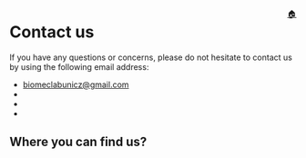 <a href="https://biomeclabunicz.github.io/CBRA" style="float: right;">:house:</a>

# Contact us

If you have any questions or concerns, please do not hesitate to contact us by using the following email address:

* biomeclabunicz@gmail.com
* 
*
*

## Where you can find us?

